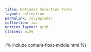 ```yaml
---
title: National Selection Tests
layout: collection
permalink: /olympiads/
collection: iso
entries_layout: grid
classes: wide
---
```


{% include content-float-middle.html %}
